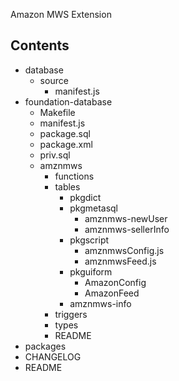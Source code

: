 Amazon MWS Extension

## Contents
* database
  * source
    * manifest.js
* foundation-database
  * Makefile
  * manifest.js
  * package.sql
  * package.xml
  * priv.sql
  * amznmws
    * functions
    * tables
      * pkgdict
      * pkgmetasql
        * amznmws-newUser
        * amznmws-sellerInfo
      * pkgscript
        * amznmwsConfig.js
        * amznmwsFeed.js
      * pkguiform
        * AmazonConfig
        * AmazonFeed
      * amznmws-info
    * triggers
    * types
    * README
* packages
* CHANGELOG
* README
  
    
